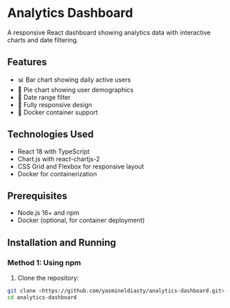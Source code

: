 # Analytics Dashboard

A responsive React dashboard showing analytics data with interactive charts and date filtering.

## Features

- 📊 Bar chart showing daily active users
- 🥧 Pie chart showing user demographics
- 📅 Date range filter
- 📱 Fully responsive design
- 🐳 Docker container support

## Technologies Used

- React 18 with TypeScript
- Chart.js with react-chartjs-2
- CSS Grid and Flexbox for responsive layout
- Docker for containerization

## Prerequisites

- Node.js 16+ and npm
- Docker (optional, for container deployment)

## Installation and Running

### Method 1: Using npm

1. Clone the repository:
```bash
git clone <https://github.com/yasmineldiasty/analytics-dashboard.git>
cd analytics-dashboard